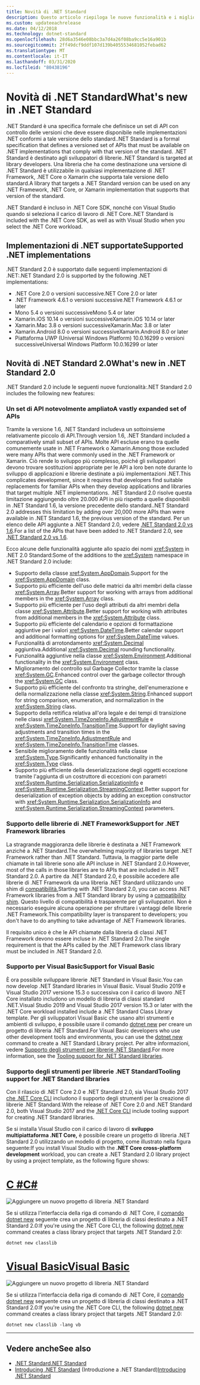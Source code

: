 ```yaml
---
title: Novità di .NET Standard
description: Questo articolo riepiloga le nuove funzionalità e i miglioramenti disponibili in ogni nuova versione di .NET Standard.
ms.custom: updateeachrelease
ms.date: 04/12/2018
ms.technology: dotnet-standard
ms.openlocfilehash: 28d6a3546e08bbc3a7d4a26f08ba9cc5e16a901b
ms.sourcegitcommit: 2ff49dcf9ddf107d139b4055534681052febad62
ms.translationtype: MT
ms.contentlocale: it-IT
ms.lasthandoff: 03/31/2020
ms.locfileid: "80438196"
---
```

# <a name="whats-new-in-net-standard"></a><span data-ttu-id="39d97-103">Novità di .NET Standard</span><span class="sxs-lookup"><span data-stu-id="39d97-103">What's new in .NET Standard</span></span>

<span data-ttu-id="39d97-104">.NET Standard è una specifica formale che definisce un set di API con controllo delle versioni che deve essere disponibile nelle implementazioni .NET conformi a tale versione dello standard.</span><span class="sxs-lookup"><span data-stu-id="39d97-104">.NET Standard is a formal specification that defines a versioned set of APIs that must be available on .NET implementations that comply with that version of the standard.</span></span> <span data-ttu-id="39d97-105">.NET Standard è destinato agli sviluppatori di librerie.</span><span class="sxs-lookup"><span data-stu-id="39d97-105">.NET Standard is targeted at library developers.</span></span> <span data-ttu-id="39d97-106">Una libreria che ha come destinazione una versione di .NET Standard è utilizzabile in qualsiasi implementazione di .NET Framework, .NET Core o Xamarin che supporta tale versione dello standard.</span><span class="sxs-lookup"><span data-stu-id="39d97-106">A library that targets a .NET Standard version can be used on any .NET Framework, .NET Core, or Xamarin implementation that supports that version of the standard.</span></span>

<span data-ttu-id="39d97-107">.NET Standard è incluso in .NET Core SDK, nonché con Visual Studio quando si seleziona il carico di lavoro di .NET Core.</span><span class="sxs-lookup"><span data-stu-id="39d97-107">.NET Standard is included with the .NET Core SDK, as well as with Visual Studio when you select the .NET Core workload.</span></span>

## <a name="supported-net-implementations"></a><span data-ttu-id="39d97-108">Implementazioni di .NET supportate</span><span class="sxs-lookup"><span data-stu-id="39d97-108">Supported .NET implementations</span></span>

<span data-ttu-id="39d97-109">.NET Standard 2.0 è supportato dalle seguenti implementazioni di .NET:</span><span class="sxs-lookup"><span data-stu-id="39d97-109">.NET Standard 2.0 is supported by the following .NET implementations:</span></span>

- <span data-ttu-id="39d97-110">.NET Core 2.0 o versioni successive</span><span class="sxs-lookup"><span data-stu-id="39d97-110">.NET Core 2.0 or later</span></span>
- <span data-ttu-id="39d97-111">.NET Framework 4.6.1 o versioni successive</span><span class="sxs-lookup"><span data-stu-id="39d97-111">.NET Framework 4.6.1 or later</span></span>
- <span data-ttu-id="39d97-112">Mono 5.4 o versioni successive</span><span class="sxs-lookup"><span data-stu-id="39d97-112">Mono 5.4 or later</span></span>
- <span data-ttu-id="39d97-113">Xamarin.iOS 10.14 o versioni successive</span><span class="sxs-lookup"><span data-stu-id="39d97-113">Xamarin.iOS 10.14 or later</span></span>
- <span data-ttu-id="39d97-114">Xamarin.Mac 3.8 o versioni successive</span><span class="sxs-lookup"><span data-stu-id="39d97-114">Xamarin.Mac 3.8 or later</span></span>
- <span data-ttu-id="39d97-115">Xamarin.Android 8.0 o versioni successive</span><span class="sxs-lookup"><span data-stu-id="39d97-115">Xamarin.Android 8.0 or later</span></span>
- <span data-ttu-id="39d97-116">Piattaforma UWP (Universal Windows Platform) 10.0.16299 o versioni successive</span><span class="sxs-lookup"><span data-stu-id="39d97-116">Universal Windows Platform 10.0.16299 or later</span></span>

## <a name="whats-new-in-net-standard-20"></a><span data-ttu-id="39d97-117">Novità di .NET Standard 2.0</span><span class="sxs-lookup"><span data-stu-id="39d97-117">What's new in .NET Standard 2.0</span></span>

<span data-ttu-id="39d97-118">.NET Standard 2.0 include le seguenti nuove funzionalità:</span><span class="sxs-lookup"><span data-stu-id="39d97-118">.NET Standard 2.0 includes the following new features:</span></span>

### <a name="a-vastly-expanded-set-of-apis"></a><span data-ttu-id="39d97-119">Un set di API notevolmente ampliato</span><span class="sxs-lookup"><span data-stu-id="39d97-119">A vastly expanded set of APIs</span></span>

<span data-ttu-id="39d97-120">Tramite la versione 1.6, .NET Standard includeva un sottoinsieme relativamente piccolo di API.</span><span class="sxs-lookup"><span data-stu-id="39d97-120">Through version 1.6, .NET Standard included a comparatively small subset of APIs.</span></span> <span data-ttu-id="39d97-121">Molte API escluse erano tra quelle comunemente usate in .NET Framework o Xamarin.</span><span class="sxs-lookup"><span data-stu-id="39d97-121">Among those excluded were many APIs that were commonly used in the .NET Framework or Xamarin.</span></span> <span data-ttu-id="39d97-122">Ciò rende lo sviluppo più complesso, poiché gli sviluppatori devono trovare sostituzioni appropriate per le API a loro ben note durante lo sviluppo di applicazioni e librerie destinate a più implementazioni .NET.</span><span class="sxs-lookup"><span data-stu-id="39d97-122">This complicates development, since it requires that developers find suitable replacements for familiar APIs when they develop applications and libraries that target multiple .NET implementations.</span></span> <span data-ttu-id="39d97-123">.NET Standard 2.0 risolve questa limitazione aggiungendo oltre 20.000 API in più rispetto a quelle disponibili in .NET Standard 1.6, la versione precedente dello standard.</span><span class="sxs-lookup"><span data-stu-id="39d97-123">.NET Standard 2.0 addresses this limitation by adding over 20,000 more APIs than were available in .NET Standard 1.6, the previous version of the standard.</span></span> <span data-ttu-id="39d97-124">Per un elenco delle API aggiunte a .NET Standard 2.0, vedere [.NET Standard 2.0 vs 1.6](https://raw.githubusercontent.com/dotnet/standard/master/docs/versions/netstandard2.0_diff.md).</span><span class="sxs-lookup"><span data-stu-id="39d97-124">For a list of the APIs that have been added to .NET Standard 2.0, see [.NET Standard 2.0 vs 1.6](https://raw.githubusercontent.com/dotnet/standard/master/docs/versions/netstandard2.0_diff.md).</span></span>

<span data-ttu-id="39d97-125">Ecco alcune delle funzionalità aggiunte allo spazio dei nomi <xref:System> in .NET 2.0 Standard:</span><span class="sxs-lookup"><span data-stu-id="39d97-125">Some of the additions to the <xref:System> namespace in .NET Standard 2.0 include:</span></span>

- <span data-ttu-id="39d97-126">Supporto della classe <xref:System.AppDomain>.</span><span class="sxs-lookup"><span data-stu-id="39d97-126">Support for the <xref:System.AppDomain> class.</span></span>
- <span data-ttu-id="39d97-127">Supporto più efficiente dell'uso delle matrici da altri membri della classe <xref:System.Array>.</span><span class="sxs-lookup"><span data-stu-id="39d97-127">Better support for working with arrays from additional members in the <xref:System.Array> class.</span></span>
- <span data-ttu-id="39d97-128">Supporto più efficiente per l'uso degli attributi da altri membri della classe <xref:System.Attribute>.</span><span class="sxs-lookup"><span data-stu-id="39d97-128">Better support for working with attributes from additional members in the <xref:System.Attribute> class.</span></span>
- <span data-ttu-id="39d97-129">Supporto più efficiente del calendario e opzioni di formattazione aggiuntive per i valori <xref:System.DateTime>.</span><span class="sxs-lookup"><span data-stu-id="39d97-129">Better calendar support and additional formatting options for <xref:System.DateTime> values.</span></span>
- <span data-ttu-id="39d97-130">Funzionalità di arrotondamento <xref:System.Decimal> aggiuntiva.</span><span class="sxs-lookup"><span data-stu-id="39d97-130">Additional <xref:System.Decimal> rounding functionality.</span></span>
- <span data-ttu-id="39d97-131">Funzionalità aggiuntive nella classe <xref:System.Environment>.</span><span class="sxs-lookup"><span data-stu-id="39d97-131">Additional functionality in the <xref:System.Environment> class.</span></span>
- <span data-ttu-id="39d97-132">Miglioramento del controllo sul Garbage Collector tramite la classe <xref:System.GC>.</span><span class="sxs-lookup"><span data-stu-id="39d97-132">Enhanced control over the garbage collector through the <xref:System.GC> class.</span></span>
- <span data-ttu-id="39d97-133">Supporto più efficiente del confronto tra stringhe, dell'enumerazione e della normalizzazione nella classe <xref:System.String>.</span><span class="sxs-lookup"><span data-stu-id="39d97-133">Enhanced support for string comparison, enumeration, and normalization in the <xref:System.String> class.</span></span>
- <span data-ttu-id="39d97-134">Supporto della rettifica relativa all'ora legale e dei tempi di transizione nelle classi <xref:System.TimeZoneInfo.AdjustmentRule> e <xref:System.TimeZoneInfo.TransitionTime>.</span><span class="sxs-lookup"><span data-stu-id="39d97-134">Support for daylight saving adjustments and transition times in the <xref:System.TimeZoneInfo.AdjustmentRule> and <xref:System.TimeZoneInfo.TransitionTime> classes.</span></span>
- <span data-ttu-id="39d97-135">Sensibile miglioramento delle funzionalità nella classe <xref:System.Type>.</span><span class="sxs-lookup"><span data-stu-id="39d97-135">Significantly enhanced functionality in the <xref:System.Type> class.</span></span>
- <span data-ttu-id="39d97-136">Supporto più efficiente della deserializzazione degli oggetti eccezione tramite l'aggiunta di un costruttore di eccezioni con parametri <xref:System.Runtime.Serialization.SerializationInfo> e <xref:System.Runtime.Serialization.StreamingContext>.</span><span class="sxs-lookup"><span data-stu-id="39d97-136">Better support for deserialization of exception objects by adding an exception constructor with <xref:System.Runtime.Serialization.SerializationInfo> and <xref:System.Runtime.Serialization.StreamingContext> parameters.</span></span>

### <a name="support-for-net-framework-libraries"></a><span data-ttu-id="39d97-137">Supporto delle librerie di .NET Framework</span><span class="sxs-lookup"><span data-stu-id="39d97-137">Support for .NET Framework libraries</span></span>

<span data-ttu-id="39d97-138">La stragrande maggioranza delle librerie è destinata a .NET Framework anziché a .NET Standard.</span><span class="sxs-lookup"><span data-stu-id="39d97-138">The overwhelming majority of libraries target .NET Framework rather than .NET Standard.</span></span> <span data-ttu-id="39d97-139">Tuttavia, la maggior parte delle chiamate in tali librerie sono alle API incluse in .NET Standard 2.0.</span><span class="sxs-lookup"><span data-stu-id="39d97-139">However, most of the calls in those libraries are to APIs that are included in .NET Standard 2.0.</span></span> <span data-ttu-id="39d97-140">A partire da .NET Standard 2.0, è possibile accedere alle librerie di .NET Framework da una libreria .NET Standard utilizzando uno shim di [compatibilità.](https://github.com/dotnet/standard/blob/master/docs/planning/netstandard-2.0/README.md#assembly-unification)</span><span class="sxs-lookup"><span data-stu-id="39d97-140">Starting with .NET Standard 2.0, you can access .NET Framework libraries from a .NET Standard library by using a [compatibility shim](https://github.com/dotnet/standard/blob/master/docs/planning/netstandard-2.0/README.md#assembly-unification).</span></span> <span data-ttu-id="39d97-141">Questo livello di compatibilità è trasparente per gli sviluppatori. Non è necessario eseguire alcuna operazione per sfruttare i vantaggi delle librerie .NET Framework.</span><span class="sxs-lookup"><span data-stu-id="39d97-141">This compatibility layer is transparent to developers; you don't have to do anything to take advantage of .NET Framework libraries.</span></span>

<span data-ttu-id="39d97-142">Il requisito unico è che le API chiamate dalla libreria di classi .NET Framework devono essere incluse in .NET Standard 2.0.</span><span class="sxs-lookup"><span data-stu-id="39d97-142">The single requirement is that the APIs called by the .NET Framework class library must be included in .NET Standard 2.0.</span></span>

### <a name="support-for-visual-basic"></a><span data-ttu-id="39d97-143">Supporto per Visual Basic</span><span class="sxs-lookup"><span data-stu-id="39d97-143">Support for Visual Basic</span></span>

<span data-ttu-id="39d97-144">È ora possibile sviluppare librerie .NET Standard in Visual Basic.</span><span class="sxs-lookup"><span data-stu-id="39d97-144">You can now develop .NET Standard libraries in Visual Basic.</span></span> <span data-ttu-id="39d97-145">Visual Studio 2019 e Visual Studio 2017 versione 15.3 o successiva con il carico di lavoro .NET Core installato includono un modello di libreria di classi standard .NET.</span><span class="sxs-lookup"><span data-stu-id="39d97-145">Visual Studio 2019 and Visual Studio 2017 version 15.3 or later with the .NET Core workload installed include a .NET Standard Class Library template.</span></span> <span data-ttu-id="39d97-146">Per gli sviluppatori Visual Basic che usano altri strumenti e ambienti di sviluppo, è possibile usare il comando [dotnet new](../../core/tools/dotnet-new.md) per creare un progetto di libreria .NET Standard.</span><span class="sxs-lookup"><span data-stu-id="39d97-146">For Visual Basic developers who use other development tools and environments, you can use the [dotnet new](../../core/tools/dotnet-new.md) command to create a .NET Standard Library project.</span></span> <span data-ttu-id="39d97-147">Per altre informazioni, vedere [Supporto degli strumenti per librerie .NET Standard](#tooling-support-for-net-standard-libraries).</span><span class="sxs-lookup"><span data-stu-id="39d97-147">For more information, see the [Tooling support for .NET Standard libraries](#tooling-support-for-net-standard-libraries).</span></span>

### <a name="tooling-support-for-net-standard-libraries"></a><span data-ttu-id="39d97-148">Supporto degli strumenti per librerie .NET Standard</span><span class="sxs-lookup"><span data-stu-id="39d97-148">Tooling support for .NET Standard libraries</span></span>

<span data-ttu-id="39d97-149">Con il rilascio di .NET Core 2.0 e .NET Standard 2.0, sia Visual Studio 2017 [che .NET Core CLI](../../core/tools/index.md) includono il supporto degli strumenti per la creazione di librerie .NET Standard.</span><span class="sxs-lookup"><span data-stu-id="39d97-149">With the release of .NET Core 2.0 and .NET Standard 2.0, both Visual Studio 2017 and the [.NET Core CLI](../../core/tools/index.md) include tooling support for creating .NET Standard libraries.</span></span>

<span data-ttu-id="39d97-150">Se si installa Visual Studio con il carico di lavoro di **sviluppo multipiattaforma .NET Core,** è possibile creare un progetto di libreria .NET Standard 2.0 utilizzando un modello di progetto, come illustrato nella figura seguente:</span><span class="sxs-lookup"><span data-stu-id="39d97-150">If you install Visual Studio with the **.NET Core cross-platform development** workload, you can create a .NET Standard 2.0 library project by using a project template, as the following figure shows:</span></span>

<!-- markdownlint-disable MD025 -->

# <a name="c"></a>[<span data-ttu-id="39d97-151">C #</span><span class="sxs-lookup"><span data-stu-id="39d97-151">C#</span></span>](#tab/csharp)

![Aggiungere un nuovo progetto di libreria .NET Standard](./media/std-project-cs.png)

<span data-ttu-id="39d97-153">Se si utilizza l'interfaccia della riga di comando di .NET Core, il [comando dotnet new](../../core/tools/dotnet-new.md) seguente crea un progetto di libreria di classi destinato a .NET Standard 2.0:</span><span class="sxs-lookup"><span data-stu-id="39d97-153">If you're using the .NET Core CLI, the following [dotnet new](../../core/tools/dotnet-new.md) command creates a class library project that targets .NET Standard 2.0:</span></span>

```dotnetcli
dotnet new classlib
```

# <a name="visual-basic"></a>[<span data-ttu-id="39d97-154">Visual Basic</span><span class="sxs-lookup"><span data-stu-id="39d97-154">Visual Basic</span></span>](#tab/vb)

![Aggiungere un nuovo progetto di libreria .NET Standard](./media/std-project-vb.png)

<span data-ttu-id="39d97-156">Se si utilizza l'interfaccia della riga di comando di .NET Core, il [comando dotnet new](../../core/tools/dotnet-new.md) seguente crea un progetto di libreria di classi destinato a .NET Standard 2.0:</span><span class="sxs-lookup"><span data-stu-id="39d97-156">If you're using the .NET Core CLI, the following [dotnet new](../../core/tools/dotnet-new.md) command creates a class library project that targets .NET Standard 2.0:</span></span>

```dotnetcli
dotnet new classlib -lang vb
```

---

## <a name="see-also"></a><span data-ttu-id="39d97-157">Vedere anche</span><span class="sxs-lookup"><span data-stu-id="39d97-157">See also</span></span>

- [<span data-ttu-id="39d97-158">.NET Standard</span><span class="sxs-lookup"><span data-stu-id="39d97-158">.NET Standard</span></span>](../net-standard.md)
- <span data-ttu-id="39d97-159">[Introducing .NET Standard](https://devblogs.microsoft.com/dotnet/introducing-net-standard/) (Introduzione a .NET Standard)</span><span class="sxs-lookup"><span data-stu-id="39d97-159">[Introducing .NET Standard](https://devblogs.microsoft.com/dotnet/introducing-net-standard/)</span></span>
